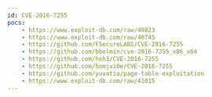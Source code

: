 ```yaml
---
id: CVE-2016-7255
pocs:
    - https://www.exploit-db.com/raw/40823
    - https://www.exploit-db.com/raw/40745
    - https://github.com/FSecureLABS/CVE-2016-7255
    - https://github.com/bbolmin/cve-2016-7255_x86_x64
    - https://github.com/heh3/CVE-2016-7255
    - https://github.com/homjxi0e/CVE-2016-7255
    - https://github.com/yuvatia/page-table-exploitation
    - https://www.exploit-db.com/raw/41015
---
```

